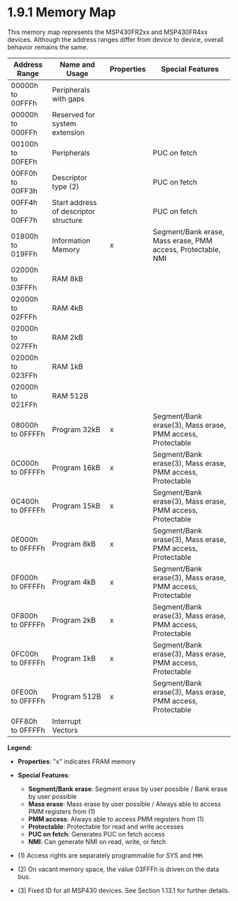 # 1.9.1 Memory Map

This memory map represents the MSP430FR2xx and MSP430FR4xx devices. Although the address ranges differ from device to device, overall behavior remains the same.

| Address Range    | Name and Usage                        | Properties | Special Features |
| ---------------- | ------------------------------------- | ---------- | ---------------- |
| 00000h to 00FFFh | Peripherals with gaps                 |            | |
| 00000h to 000FFh | Reserved for system extension         |            | |
| 00100h to 00FEFh | Peripherals                           |            | PUC on fetch |
| 00FF0h to 00FF3h | Descriptor type (2)                   |            | PUC on fetch |
| 00FF4h to 00FF7h | Start address of descriptor structure |            | PUC on fetch |
| 01800h to 019FFh | Information Memory                    | x          | Segment/Bank erase, Mass erase, PMM access, Protectable, NMI |
| 02000h to 03FFFh | RAM 8kB                               |            | |
| 02000h to 02FFFh | RAM 4kB                               |            | |
| 02000h to 027FFh | RAM 2kB                               |            | |
| 02000h to 023FFh | RAM 1kB                               |            | |
| 02000h to 021FFh | RAM 512B                              |            | |
| 08000h to 0FFFFh | Program 32kB                          | x          | Segment/Bank erase(3), Mass erase, PMM access, Protectable |
| 0C000h to 0FFFFh | Program 16kB                          | x          | Segment/Bank erase(3), Mass erase, PMM access, Protectable |
| 0C400h to 0FFFFh | Program 15kB                          | x          | Segment/Bank erase(3), Mass erase, PMM access, Protectable |
| 0E000h to 0FFFFh | Program 8kB                           | x          | Segment/Bank erase(3), Mass erase, PMM access, Protectable |
| 0F000h to 0FFFFh | Program 4kB                           | x          | Segment/Bank erase(3), Mass erase, PMM access, Protectable |
| 0F800h to 0FFFFh | Program 2kB                           | x          | Segment/Bank erase(3), Mass erase, PMM access, Protectable |
| 0FC00h to 0FFFFh | Program 1kB                           | x          | Segment/Bank erase(3), Mass erase, PMM access, Protectable |
| 0FE00h to 0FFFFh | Program 512B                          | x          | Segment/Bank erase(3), Mass erase, PMM access, Protectable |
| 0FF80h to 0FFFFh | Interrupt Vectors                     |            | |

**Legend:**
- **Properties**: "x" indicates FRAM memory
- **Special Features**:
  - **Segment/Bank erase**: Segment erase by user possible / Bank erase by user possible
  - **Mass erase**: Mass erase by user possible / Always able to access PMM registers from (1)
  - **PMM access**: Always able to access PMM registers from (1)
  - **Protectable**: Protectable for read and write accesses
  - **PUC on fetch**: Generates PUC on fetch access
  - **NMI**: Can generate NMI on read, write, or fetch

- (1) Access rights are separately programmable for SYS and `PMM`.
- (2) On vacant memory space, the value 03FFFh is driven on the data bus.
- (3) Fixed ID for all MSP430 devices. See Section 1.13.1 for further details.
